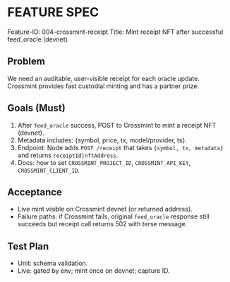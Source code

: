 # FEATURE SPEC

Feature-ID: 004-crossmint-receipt
Title: Mint receipt NFT after successful feed_oracle (devnet)

## Problem
We need an auditable, user-visible receipt for each oracle update. Crossmint provides fast custodial minting and has a partner prize.

## Goals (Must)
1) After `feed_oracle` success, POST to Crossmint to mint a receipt NFT (devnet).
2) Metadata includes: {symbol, price, tx, model/provider, ts}.
3) Endpoint: Node adds `POST /receipt` that takes `{symbol, tx, metadata}` and returns `receiptId|nftAddress`.
4) Docs: how to set `CROSSMINT_PROJECT_ID`, `CROSSMINT_API_KEY`, `CROSSMINT_CLIENT_ID`.

## Acceptance
- Live mint visible on Crossmint devnet (or returned address).
- Failure paths: if Crossmint fails, original `feed_oracle` response still succeeds but receipt call returns 502 with terse message.

## Test Plan
- Unit: schema validation.
- Live: gated by env; mint once on devnet; capture ID.
